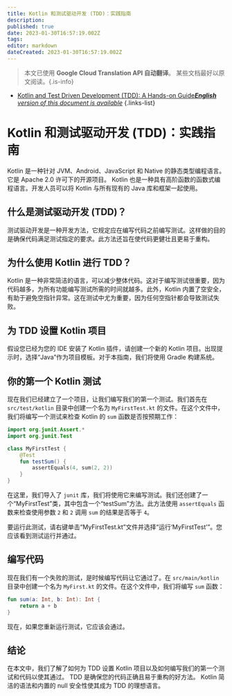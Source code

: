 ```yaml
---
title: Kotlin 和测试驱动开发 (TDD)：实践指南
description: 
published: true
date: 2023-01-30T16:57:19.002Z
tags: 
editor: markdown
dateCreated: 2023-01-30T16:57:19.002Z
---
```


> 本文已使用 **Google Cloud Translation API 自动翻译**。
某些文档最好以原文阅读。{.is-info}
- [Kotlin and Test Driven Development (TDD): A Hands-on Guide***English** version of this document is available*](/en/Knowledge-base/Kotlin/kotlin-and-test-driven-development-tdd-a-hands-on-guide)
{.links-list}


# Kotlin 和测试驱动开发 (TDD)：实践指南

Kotlin 是一种针对 JVM、Android、JavaScript 和 Native 的静态类型编程语言。它是 Apache 2.0 许可下的开源项目。 Kotlin 也是一种具有高阶函数的函数式编程语言。开发人员可以将 Kotlin 与所有现有的 Java 库和框架一起使用。

## 什么是测试驱动开发 (TDD)？

测试驱动开发是一种开发方法，它规定应在编写代码之前编写测试。这样做的目的是确保代码满足测试指定的要求。此方法还旨在使代码更健壮且更易于重构。

## 为什么使用 Kotlin 进行 TDD？

Kotlin 是一种非常简洁的语言，可以减少整体代码。这对于编写测试很重要，因为代码越多，为所有功能编写测试所需的时间就越多。此外，Kotlin 内置了空安全，有助于避免空指针异常。这在测试中尤为重要，因为任何空指针都会导致测试失败。

## 为 TDD 设置 Kotlin 项目

假设您已经为您的 IDE 安装了 Kotlin 插件，请创建一个新的 Kotlin 项目。出现提示时，选择“Java”作为项目模板。对于本指南，我们将使用 Gradle 构建系统。

## 你的第一个 Kotlin 测试

现在我们已经建立了一个项目，让我们编写我们的第一个测试。我们首先在 `src/test/kotlin` 目录中创建一个名为 `MyFirstTest.kt` 的文件。在这个文件中，我们将编写一个测试来检查 Kotlin 的 `sum` 函数是否按预期工作：

```kotlin
import org.junit.Assert.*
import org.junit.Test

class MyFirstTest {
    @Test
    fun testSum() {
        assertEquals(4, sum(2, 2))
    }
}
```

在这里，我们导入了 `junit` 库，我们将使用它来编写测试。我们还创建了一个“MyFirstTest”类，其中包含一个“testSum”方法。此方法使用 `assertEquals` 函数来检查使用参数 `2` 和 `2` 调用 `sum` 的结果是否等于 `4`。

要运行此测试，请右键单击“MyFirstTest.kt”文件并选择“运行‘MyFirstTest’”。您应该看到测试运行并通过。

## 编写代码

现在我们有一个失败的测试，是时候编写代码让它通过了。在 `src/main/kotlin` 目录中创建一个名为 `MyFirst.kt` 的文件。在这个文件中，我们将编写 `sum` 函数：

```kotlin
fun sum(a: Int, b: Int): Int {
    return a + b
}
```

现在，如果您重新运行测试，它应该会通过。

## 结论

在本文中，我们了解了如何为 TDD 设置 Kotlin 项目以及如何编写我们的第一个测试和代码以使其通过。 TDD 是确保您的代码正确且易于重构的好方法。 Kotlin 简洁的语法和内置的 null 安全性使其成为 TDD 的理想语言。